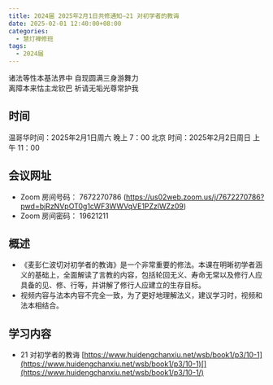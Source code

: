 ```yaml
---
title: 2024届 2025年2月1日共修通知—21 对初学者的教诲
date: 2025-02-01 12:40:00+08:00
categories:
  - 慧灯禅修班
tags:
  - 2024届
---
```

诸法等性本基法界中 自现圆满三身游舞力\
离障本来怙主龙钦巴 祈请无垢光尊常护我

## 时间

温哥华时间：2025年2月1日周六 晚上 7：00
北京 时间：2025年2月2日周日 上午 11：00


## 会议网址

* Zoom 房间号码： 7672270786 (https://us02web.zoom.us/j/7672270786?pwd=bjRzNVpOT0g1cWF3WWVqVE1PZzlWZz09) 
* Zoom 房间密码： 19621211

## 概述

* 《麦彭仁波切对初学者的教诲》是一个非常重要的修法。本课在明晰初学者涵义的基础上，全面解读了言教的内容，包括轮回无义、寿命无常以及修行人应具备的见、修、行等，并讲解了修行人应建立的生存目标。
* 视频内容与法本内容不完全一致，为了更好地理解法义，建议学习时，视频和法本相结合。 

## 学习内容

* 21 对初学者的教诲   [https://www.huidengchanxiu.net/wsb/book1/p3/10-1](https://www.huidengchanxiu.net/wsb/book1/p3/10-1)[](https://www.huidengchanxiu.net/wsb/book1/p3/10-1/)
